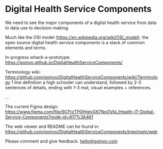 # Digital Health Service Components

We need to see the major components of a digital health service from data to data use to decision-making.

Much like the OSI model (https://en.wikipedia.org/wiki/OSI_model), the open source digital health service components is a stack of common elements and terms.

In-progress whack-a-prototype:
https://goinvo.github.io/DigitalHealthServiceComponents/

Terminology wiki:
https://github.com/goinvo/DigitalHealthServiceComponents/wiki/Terminology
1 line definition a high schooler can understand, followed by 2-3 sentences of details, ending with 1-3 real, visual examples + references.


...

The current Figma design:
https://www.figma.com/file/9CFtzTP0IHgIvG67NoOVkL/Health-IT-Digital-Service-Components?node-id=817%3A461

The web viewer and README can be found in:
https://github.com/goinvo/DigitalHealthServiceComponents/tree/main/web


Please comment and give feedback.
hello@goinvo.com
